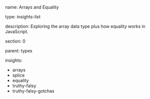 name: Arrays and Equality

type: insights-list

description: Exploring the array data type plus how equality works in JavaScript. 

section: 0

parent: types

insights:
  - arrays
  - splice
  - equality
  - truthy-falsy
  - truthy-falsy-gotchas
